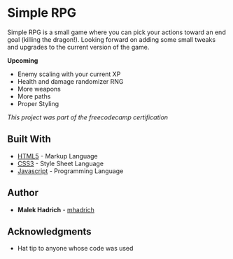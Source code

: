 # Simple RPG

Simple RPG is a small game where you can pick your actions toward an end goal (killing the dragon!). Looking forward on adding some small tweaks and upgrades to the current version of the game.

**Upcoming**
* Enemy scaling with your current XP
* Health and damage randomizer RNG
* More weapons
* More paths
* Proper Styling

*This project was part of the freecodecamp certification*

## Built With

* [HTML5](https://en.wikipedia.org/wiki/HTML5) - Markup Language
* [CSS3](https://en.wikipedia.org/wiki/CSS) - Style Sheet Language
* [Javascript](https://en.wikipedia.org/wiki/JavaScript) - Programming Language

## Author

* **Malek Hadrich** - [mhadrich](https://github.com/mhadrich)

## Acknowledgments

* Hat tip to anyone whose code was used
